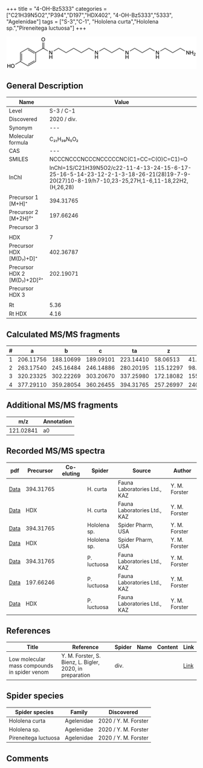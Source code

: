 +++
title = "4-OH-Bz5333"
categories = ["C21H39N5O2","P394","D197","HDX402",
"4-OH-Bz5333","5333",
"Agelenidae"]
tags = ["S-3","C-1",
"Hololena curta","Hololena sp.","Pireneitega luctuosa"]
+++

![](/img/4-OH-Bz5333.png)

## General Description

| Name                       | Value              |
|----------------------------|--------------------|
| Level                      | S-3 / C-1          |
| Discovered                 | 2020 / div.  |
| Synonym                    | ---                |
| Molecular formula          | C₂₁H₃₉N₅O₂                   |
| CAS                        | ---                |
| SMILES | NCCCNCCCNCCCNCCCCCNC(C1=CC=C(O)C=C1)=O  |
| InChI  | InChI=1S/C21H39N5O2/c22-11-4-13-24-15-6-17-25-16-5-14-23-12-2-1-3-18-26-21(28)19-7-9-20(27)10-8-19/h7-10,23-25,27H,1-6,11-18,22H2,(H,26,28)  |
|                            |                    |
| Precursor 1 [M+H]⁺         | 394.31765                   |
| Precursor 2 [M+2H]²⁺       | 197.66246                   |
| Precursor 3                |                    |
|                            |                    |
| HDX                        | 7                   |
| Precursor HDX   [M(D₇)+D]⁺   | 402.36787                   |
| Precursor HDX 2 [M(D₇)+2D]²⁺ | 202.19071                   |
| Precursor HDX 3            |                    |
|                            |                    |
| Rt                         | 5.36                   |
| Rt HDX                     | 4.16                   |

## Calculated MS/MS fragments

| # | a         | b         | c         | ta        | z         | y         | tz        |
|---|-----------|-----------|-----------|-----------|-----------|-----------|-----------|
| 1 | 206.11756 | 188.10699 | 189.09101 | 223.14410 | 58.06513 | 41.03858 | 75.09167 |
| 2 | 263.17540 | 245.16484 | 246.14886 | 280.20195 | 115.12297 | 98.09643 | 132.14952 |
| 3 | 320.23325 | 302.22269 | 303.20670 | 337.25980 | 172.18082 | 155.15428 | 189.20737 |
| 4 | 377.29110 | 359.28054 | 360.26455 | 394.31765 | 257.26997 | 240.24342 | 274.29652 |

## Additional MS/MS fragments

| m/z | Annotation |
|-----|------------|
| 121.02841 | a0         |

## Recorded MS/MS spectra

| pdf                                             | Precursor | Co-eluting | Spider      | Source                       | Author        |
|-------------------------------------------------|-----------|------------|-------------|------------------------------|---------------|
| [Data](/pdf/H-curta/394_4-OH-Bz5333_Hc.pdf) | 394.31765 |           | H. curta | Fauna Laboratories Ltd., KAZ | Y. M. Forster |
| [Data](/pdf/H-curta/394_4-OH-Bz5333_Hc_HDX.pdf) | HDX |           | H. curta | Fauna Laboratories Ltd., KAZ | Y. M. Forster |
| [Data](/pdf/Hololena-sp/394_4-OH-Bz5333_Ho-sp.pdf) | 394.31765 |           | Hololena sp. | Spider Pharm, USA | Y. M. Forster |
| [Data](/pdf/Hololena-sp/394_4-OH-Bz5333_Ho-sp_HDX.pdf) | HDX |           | Hololena sp. | Spider Pharm, USA | Y. M. Forster |
| [Data](/pdf/P-luctuosa/394_4-OH-Bz5333_Pl.pdf) | 394.31765 |           | P. luctuosa | Fauna Laboratories Ltd., KAZ | Y. M. Forster |
| [Data](/pdf/P-luctuosa/394_4-OH-Bz5333_Pl_2.pdf) | 197.66246 |           | P. luctuosa | Fauna Laboratories Ltd., KAZ | Y. M. Forster |
| [Data](/pdf/P-luctuosa/394_4-OH-Bz5333_Pl_HDX.pdf) | HDX |           | P. luctuosa | Fauna Laboratories Ltd., KAZ | Y. M. Forster |


## References

| Title | Reference | Spider | Name | Content | Link |
|-------|-----------|--------|------|---------|------|
| Low molecular mass compounds in spider venom      | Y. M. Forster, S. Bienz, L. Bigler, 2020, in preparation          | div.       |   |   | [Link](unknown) |

## Spider species

| Spider species     | Family     | Discovered           |
|--------------------|------------|----------------------|
| Hololena curta | Agelenidae | 2020 / Y. M. Forster |
| Hololena sp. | Agelenidae | 2020 / Y. M. Forster |
| Pireneitega luctuosa | Agelenidae | 2020 / Y. M. Forster |


## Comments